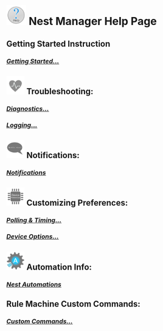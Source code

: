 # <img src="https://github.com/tonesto7/nest-manager/raw/master/Images/App/help_icon.png" width="52" height="52"> Nest Manager Help Page 


## Getting Started Instruction

### *[Getting Started...](https://cdn.rawgit.com/tonesto7/nest-manager/master/Documents/help/getting-started.html)*

## <img src="https://raw.githubusercontent.com/tonesto7/nest-manager/master/Images/App/diag_icon.png" width="48" height="48"> Troubleshooting:

### *[Diagnostics...](https://cdn.rawgit.com/tonesto7/nest-manager/master/Documents/help/diagnostics.html)*
### *[Logging...](https://cdn.rawgit.com/tonesto7/nest-manager/master/Documents/help/logging.html)*

## <img src="https://raw.githubusercontent.com/tonesto7/nest-manager/master/Images/App/notification_icon.png" width="48" height="48"> Notifications:

### *[Notifications](https://cdn.rawgit.com/tonesto7/nest-manager/master/Documents/help/notifications.html)*

## <img src="https://raw.githubusercontent.com/tonesto7/nest-manager/master/Images/App/device_pref_icon.png" width="48" height="48"> Customizing Preferences:

### *[Polling & Timing...](https://cdn.rawgit.com/tonesto7/nest-manager/master/Documents/help/polling-timing.html)*

### *[Device Options...](https://cdn.rawgit.com/tonesto7/nest-manager/master/Documents/help/device-preferences.html)*

## <img src="https://raw.githubusercontent.com/tonesto7/nest-manager/master/Images/App/automation_icon.png" width="48" height="48"> Automation Info:

### *[Nest Automations](https://cdn.rawgit.com/tonesto7/nest-manager/master/Documents/help/nest-automations.html)*

## Rule Machine Custom Commands:

### *[Custom Commands...](https://cdn.rawgit.com/tonesto7/nest-manager/master/Documents/help/rule-machine-cmds.html)*


